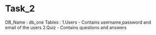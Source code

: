 # Task_2
DB_Name : db_one
Tables  :
 1.Users - Contains username,password and email of the users
 2.Quiz  - Contains questions and answers

